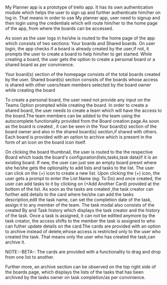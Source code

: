
My Planner app is a prototype of trello app. It has its own authentication module which helps the user to sign up and further authenticate him/her on log in. That means in order to use My planner app, user need to signup and then login using the credentials which will route him/her to the home page of the app, from where the boards can be accessed.

As soon as the user logs in he/she is routed to the home page of the app which consists of two sections: Your boards and Shared boards. On user login, the app checks if a board is already created by the user,if not, it prompts the user to create a board to help him/her to get started. While creating a board, the user gets the option to create a personal board or a shared board as per convinience.

Your board(s) section of the homepage consists of the total boards created by the user.
Shared board(s) section consists of the boards whose access is shared with other users/team members selected by the board owner while creating the board

To create a personal board, the user need not provide any input on the Teams Option prompted while creating the board.
In order to create a shared board, the user needs to create a team which will have the access to the board.The team members can be added to the team using the autocomplete functionality provided from the Board creation page.As soon as the board is created , it can be seen in the Your board(s) section of the board owner and also in the shared board(s) section,if shared with others. 
Each board is provided with an option to archive which is present in the form of an icon on the board icon itself. 

On clicking the board thumbnail, the user is routed to the the respective Board which loads the board's configuration(lists,tasks,task data)if it is an existing board. If new, the user can just see an empty board presnt where she he/she gets the optionality to add lists and tasks to the list. The user can click on the (+) icon to create a new list. Upon clicking the (+) icon, the user gets a prompt to enter the List Name (eg: To Do) and once created, the user can add tasks to it by clicking on (+Add Another Card) provided at the bottom of the list.
As soon as the tasks are created ,the task creator can further add details to the card where he/she can add the tasks description,edit the task name, can set the completion date of the task, assign it to any member of the team. The task modal also consists of the created By and 
Task history which displays the task creator and the history of the task. Once a task is assigned, it can not be editted anymore by the task creator, the access shifts to the member the task is assigned to who can futher update details on the card.The cards are provided with an option to archive instead of delete,whose access is restricted only to the user who created the task. That means only the user who has created the task,can archive it.

NOTE::-BETA-: The cards are provided with a functionality to drag and drop from one list to another.

Further more, an archive section can be observed on the top right side of the boards page, which displays the lists of the tasks that has been archived by the tasks owner on task completion/as per convinience.
